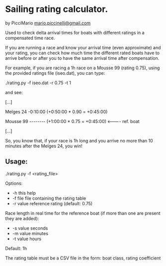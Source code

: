 # Sailing rating calculator.
by PicciMario <mario.piccinelli@gmail.com>

Used to check delta arrival times for boats with different ratings
in a compensated time race.

If you are running a race and know your arrival time (even approximate)
and your rating, you can check how much time the different rated boats
have to arrive before or after you to have the same arrival time after
compensation.

For example, if you are racing a 1h race on a Mousse 99 (rating 0.75), 
using the provided ratings file (iseo.dat), you can type:

  ./rating.py -f iseo.dat -r 0.75 -t 1

and see:

[...]

Melges 24        -0:10:00    (+0:50:00 * 0.90 = +0:45:00)  

Mousse 99        --------    (+1:00:00 * 0.75 = +0:45:00)  <---- ref. boat

[...]

So, you know that, if your race is 1h long and you arrive no more than 
10 minutes after the Melges 24, you win!

## Usage: 

  ./rating.py -f <rating_file>

Options:

* -h          this help
* -f file     file containing the rating table
* -r value    reference rating (default: 0.75)

Race length in real time for the reference boat
(if more than one are present they are added):

* -s value    seconds
* -m value    minutes
* -t value    hours

Default: 1h

The rating table must be a CSV file in the form:
boat class, rating coefficient